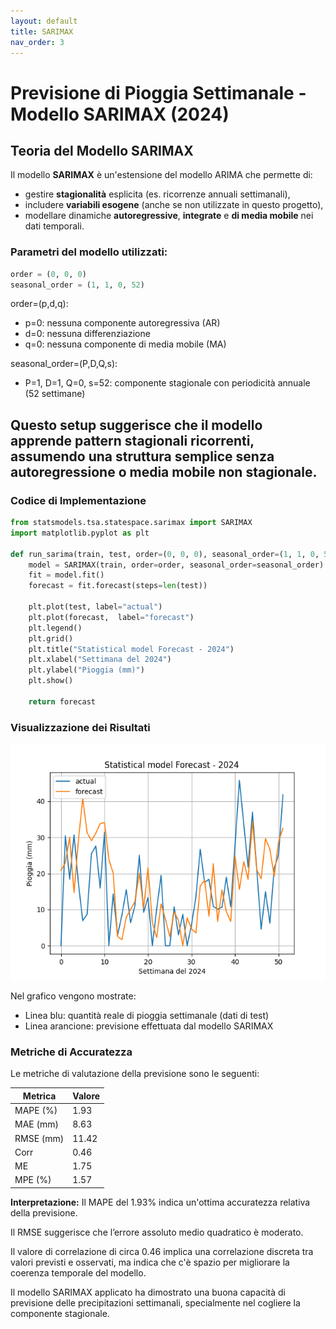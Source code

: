 ```yaml
---
layout: default
title: SARIMAX
nav_order: 3
---
```

# Previsione di Pioggia Settimanale - Modello SARIMAX (2024)

## Teoria del Modello SARIMAX

Il modello **SARIMAX** è un'estensione del modello ARIMA che permette di:

- gestire **stagionalità** esplicita (es. ricorrenze annuali settimanali),
- includere **variabili esogene** (anche se non utilizzate in questo progetto),
- modellare dinamiche **autoregressive**, **integrate** e **di media mobile** nei dati temporali.

### Parametri del modello utilizzati:
```python
order = (0, 0, 0)
seasonal_order = (1, 1, 0, 52)
```

order=(p,d,q):
- p=0: nessuna componente autoregressiva (AR)
- d=0: nessuna differenziazione 
- q=0: nessuna componente di media mobile (MA)

seasonal_order=(P,D,Q,s):
- P=1, D=1, Q=0, s=52: componente stagionale con periodicità annuale (52 settimane)

Questo setup suggerisce che il modello apprende pattern stagionali ricorrenti, assumendo una struttura semplice 
senza autoregressione o media mobile non stagionale.
---

### Codice di Implementazione
```python
from statsmodels.tsa.statespace.sarimax import SARIMAX
import matplotlib.pyplot as plt

def run_sarima(train, test, order=(0, 0, 0), seasonal_order=(1, 1, 0, 52)):
    model = SARIMAX(train, order=order, seasonal_order=seasonal_order)
    fit = model.fit()
    forecast = fit.forecast(steps=len(test))

    plt.plot(test, label="actual")
    plt.plot(forecast,  label="forecast")
    plt.legend()
    plt.grid()
    plt.title("Statistical model Forecast - 2024")
    plt.xlabel("Settimana del 2024")
    plt.ylabel("Pioggia (mm)")
    plt.show()

    return forecast
```

### Visualizzazione dei Risultati
![statsplot.png](img/Statsplot.png)

Nel grafico vengono mostrate:
- Linea blu: quantità reale di pioggia settimanale (dati di test)
- Linea arancione: previsione effettuata dal modello SARIMAX

### Metriche di Accuratezza
Le metriche di valutazione della previsione sono le seguenti:

| Metrica   | Valore |
| --------- | ------ |
| MAPE (%)  | 1.93   |
| MAE (mm)  | 8.63   |
| RMSE (mm) | 11.42  |
| Corr      | 0.46   |
| ME        | 1.75   |
| MPE (%)   | 1.57   |


**Interpretazione:**
Il MAPE del 1.93% indica un'ottima accuratezza relativa della previsione.

Il RMSE suggerisce che l’errore assoluto medio quadratico è moderato.

Il valore di correlazione di circa 0.46 implica una correlazione discreta tra valori previsti e osservati,
ma indica che c'è spazio per migliorare la coerenza temporale del modello.

Il modello SARIMAX applicato ha dimostrato una buona capacità di previsione delle precipitazioni settimanali, 
specialmente nel cogliere la componente stagionale.
